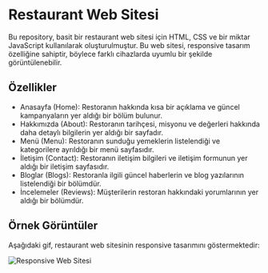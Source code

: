 # Restaurant Web Sitesi

Bu repository, basit bir restaurant web sitesi için HTML, CSS ve bir miktar JavaScript kullanılarak oluşturulmuştur. Bu web sitesi, responsive tasarım özelliğine sahiptir, böylece farklı cihazlarda uyumlu bir şekilde görüntülenebilir.

## Özellikler

- Anasayfa (Home): Restoranın hakkında kısa bir açıklama ve güncel kampanyaların yer aldığı bir bölüm bulunur.
- Hakkımızda (About): Restoranın tarihçesi, misyonu ve değerleri hakkında daha detaylı bilgilerin yer aldığı bir sayfadır.
- Menü (Menu): Restoranın sunduğu yemeklerin listelendiği ve kategorilere ayrıldığı bir menü sayfasıdır.
- İletişim (Contact): Restoranın iletişim bilgileri ve iletişim formunun yer aldığı bir iletişim sayfasıdır.
- Bloglar (Blogs): Restoranla ilgili güncel haberlerin ve blog yazılarının listelendiği bir bölümdür.
- İncelemeler (Reviews): Müşterilerin restoran hakkındaki yorumlarının yer aldığı bir bölümdür.

## Örnek Görüntüler

Aşağıdaki gif, restaurant web sitesinin responsive tasarımını göstermektedir:

![Responsive Web Sitesi](responsive-web-sitesi.gif)
